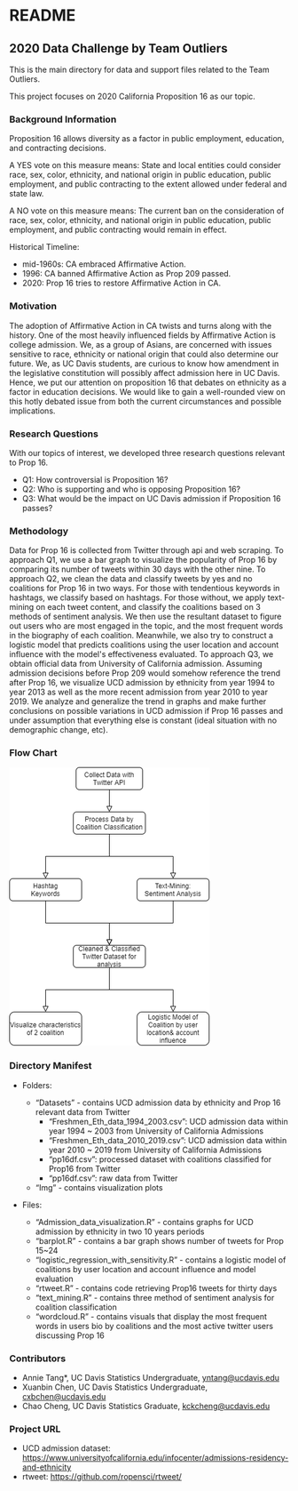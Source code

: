 # README
## 2020 Data Challenge by Team Outliers

This is the main directory for data and support files related to the Team Outliers. 

This project focuses on 2020 California Proposition 16 as our topic.

### Background Information 
Proposition 16 allows diversity as a factor in public employment, education, and contracting decisions. 

A YES vote on this measure means: State and local entities could consider race, sex, color,
ethnicity, and national origin in public education, public employment, and public contracting to the extent allowed under federal and state law.

A NO vote on this measure means: The current ban on the consideration of race, sex, color,
ethnicity, and national origin in public education, public employment, and public contracting would remain in effect. 

Historical Timeline: 
 - mid-1960s: CA embraced Affirmative Action.
 - 1996: CA banned Affirmative Action as Prop 209 passed.
 - 2020: Prop 16 tries to restore Affirmative Action in CA. 
 
### Motivation
The adoption of Affirmative Action in CA twists and turns along with the history. One of the most heavily influenced fields by Affirmative Action is college admission. We, as a group of Asians, are concerned with issues sensitive to race, ethnicity or national origin that could also determine our future. We, as UC Davis students, are curious to know how amendment in the legislative constitution will possibly affect admission here in UC Davis. Hence, we put our attention on proposition 16 that debates on ethnicity as a factor in education decisions. We would like to gain a well-rounded view on this hotly debated issue from both the current circumstances and possible implications.

### Research Questions
With our topics of interest, we developed three research questions relevant to Prop 16.
- Q1:  How controversial is Proposition 16? 
- Q2: Who is supporting and who is opposing Proposition 16?
- Q3: What would be the impact on UC Davis admission if Proposition 16 passes?

### Methodology
Data for Prop 16 is collected from Twitter through api and web scraping. To approach Q1, we use a bar graph to visualize the popularity of Prop 16 by comparing its number of tweets within 30 days with the other nine. To approach Q2, we clean the data and classify tweets by yes and no coalitions for Prop 16 in two ways. For those with tendentious keywords in hashtags, we classify based on hashtags. For those without, we apply text-mining on each tweet content, and classify the coalitions based on 3 methods of sentiment analysis. We then use the resultant dataset to figure out users who are most engaged in the topic, and the most frequent words in the biography of each coalition. Meanwhile, we also try to construct a logistic model that predicts coalitions using the user location and account influence with the model's effectiveness evaluated. To approach Q3, we obtain official data from University of California admission. Assuming admission decisions before Prop 209 would somehow reference the trend after Prop 16, we visualize UCD admission by ethnicity from year 1994 to year 2013 as well as the more recent admission from year 2010 to year 2019. We analyze and generalize the trend in graphs and make further conclusions on possible variations in UCD admission if Prop 16 passes and under assumption that everything else is constant (ideal situation with no demographic change, etc).  

### Flow Chart
![image](https://github.com/McChickenNuggets/Data_Challenge/blob/master/img/Flow_Chart.png)

### Directory Manifest
- Folders:
    - “Datasets” - contains UCD admission data by ethnicity and Prop 16 relevant data from Twitter
        - “Freshmen_Eth_data_1994_2003.csv”: UCD admission data within year 1994 ~ 2003 from University of California Admissions
        -  “Freshmen_Eth_data_2010_2019.csv”: UCD admission data within year 2010 ~ 2019 from University of California Admissions
        - “pp16df.csv”: processed dataset with coalitions classified for Prop16 from Twitter
        - “pp16df.csv”: raw data from Twitter 
    - “Img” - contains visualization plots

- Files: 
    - “Admission_data_visualization.R” - contains graphs for UCD admission by ethnicity in two 10 years periods
    - “barplot.R” - contains a bar graph shows number of tweets for Prop 15~24
    -  “logistic_regression_with_sensitivity.R” - contains a logistic model of coalitions by user location and account influence and model evaluation 
    - “rtweet.R” - contains code retrieving Prop16 tweets for thirty days
    - “text_mining.R” - contains three method of sentiment analysis for coalition classification
    - “wordcloud.R” - contains visuals that display the most frequent words in users bio by coalitions and the most active twitter users discussing Prop 16 

### Contributors
- Annie Tang*, UC Davis Statistics Undergraduate, yntang@ucdavis.edu
- Xuanbin Chen, UC Davis Statistics Undergraduate, cxbchen@ucdavis.edu
- Chao Cheng, UC Davis Statistics Graduate, kckcheng@ucdavis.edu

### Project URL
- UCD admission dataset: https://www.universityofcalifornia.edu/infocenter/admissions-residency-and-ethnicity
- rtweet: https://github.com/ropensci/rtweet/ 
